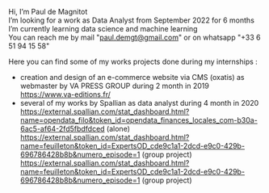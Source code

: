 Hi, I’m Paul de Magnitot   
I’m looking for a work as Data Analyst from September 2022 for 6 months   
I’m currently learning data science and machine learning   
You can reach me by mail "paul.demgt@gmail.com" or on whatsapp "+33 6 51 94 15 58"   

Here you can find some of my works projects done during my internships :   
- creation and design of an e-commerce website via CMS (oxatis) as webmaster by VA PRESS GROUP during 2 month in 2019   
https://www.va-editions.fr/   
- several of my works by Spallian as data analyst during 4 month in 2020    
https://external.spallian.com/stat_dashboard.html?name=opendata_filo&token_id=opendata_finances_locales_com-b30a-6ac5-af64-2fd5fbdfdced (alone)   
https://external.spallian.com/stat_dashboard.html?name=feuilleton&token_id=ExpertsOD_cde9c1a1-2dcd-e9c0-429b-696786428b8b&numero_episode=1 (group project)  
https://external.spallian.com/stat_dashboard.html?name=feuilleton&token_id=ExpertsOD_cde9c1a1-2dcd-e9c0-429b-696786428b8b&numero_episode=1 (group project)  




